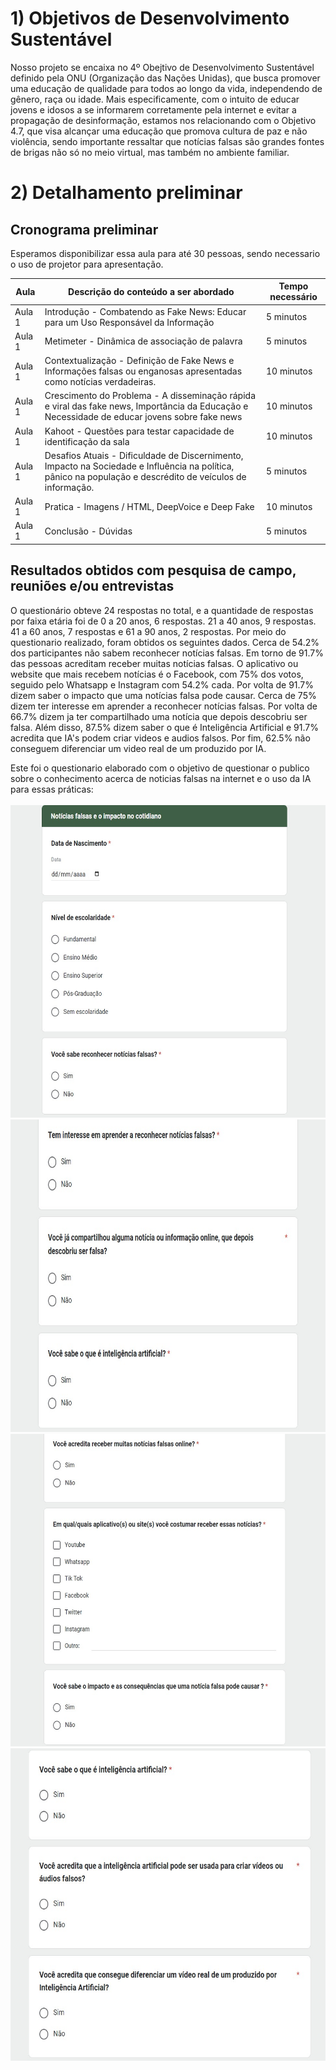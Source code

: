# 1) Objetivos de Desenvolvimento Sustentável

Nosso projeto se encaixa no 4º Obejtivo de Desenvolvimento Sustentável definido pela ONU (Organização das Nações Unidas), que busca promover uma educação de qualidade para todos ao longo da vida, independendo de gênero, raça ou idade. Mais especificamente, com o intuito de educar jovens e idosos a se informarem corretamente pela internet e evitar a propagação de desinformação, estamos nos relacionando com o Objetivo 4.7, que visa alcançar uma educação que promova cultura de paz e não violência, sendo importante ressaltar que notícias falsas são grandes fontes de brigas não só no meio virtual, mas também no ambiente familiar.

# 2) Detalhamento preliminar

## Cronograma preliminar

Esperamos disponibilizar essa aula para até 30 pessoas, sendo necessario o uso de projetor para apresentação.

|Aula | Descrição do conteúdo a ser abordado  | Tempo necessário |
|------|-----------------------------------------|----|
|Aula 1| Introdução - Combatendo as Fake News: Educar para um Uso Responsável da Informação | 5 minutos | 
|Aula 1| Metimeter - Dinâmica de associação de palavra | 5 minutos |
|Aula 1| Contextualização - Definição de Fake News e Informações falsas ou enganosas apresentadas como notícias verdadeiras. | 10 minutos |
|Aula 1| Crescimento do Problema - A disseminação rápida e viral das fake news, Importância da Educação e Necessidade de educar jovens sobre fake news | 10 minutos |
|Aula 1| Kahoot - Questões para testar capacidade de identificação da sala | 10 minutos |
|Aula 1| Desafios Atuais - Dificuldade de Discernimento, Impacto na Sociedade e Influência na política, pânico na população e descrédito de veículos de informação. | 5 minutos |
|Aula 1| Pratica -  Imagens / HTML, DeepVoice e Deep Fake | 10 minutos |
|Aula 1| Conclusão - Dúvidas | 5 minutos |


## Resultados obtidos com pesquisa de campo, reuniões e/ou entrevistas
O questionário obteve 24 respostas no total, e a quantidade de respostas por faixa etária foi de 0 a 20 anos, 6 respostas. 21 a 40 anos, 9 respostas. 41 a 60 anos, 7 respostas e 61 a 90 anos, 2 respostas.
Por meio do questionario realizado, foram obtidos os seguintes dados. Cerca de 54.2% dos participantes não sabem reconhecer notícias falsas. Em torno de 91.7% das pessoas acreditam receber muitas notícias falsas. O aplicativo ou website que mais recebem notícias é o Facebook, com 75% dos votos, seguido pelo Whatsapp e Instagram com 54.2% cada. Por volta de 91.7% dizem saber o impacto que uma notícias falsa pode causar. Cerca de 75% dizem ter interesse em aprender a reconhecer notícias falsas. Por volta de 66.7% dizem ja ter compartilhado uma notícia que depois descobriu ser falsa. Além disso, 87.5% dizem saber o que é Inteligência Artificial e 91.7% acredita que IA's podem criar videos e audios falsos. Por fim, 62.5% não conseguem diferenciar um video real de um produzido por IA.

Este foi o questionario elaborado com o objetivo de questionar o publico sobre o conhecimento acerca de noticias falsas na internet e o uso da IA para essas práticas: 
<br>
<br>
<img src="img/questionario 1.jpg/" width="660" height="500"/>
<img src="img/questionario 2.jpg/" width="660" height="500"/>
<img src="img/questionario 3.jpg/" width="660" height="500"/>
<img src="img/questionario 4.jpg/" width="660" height="500"/>





